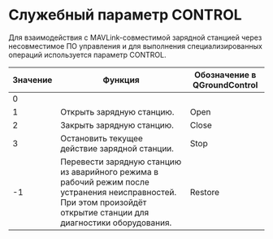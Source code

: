 # Служебный параметр CONTROL

Для взаимодействия с MAVLink-совместимой зарядной станцией через несовместимое ПО управления и для выполнения специализированных операций используется параметр CONTROL.

| Значение | Функция | Обозначение в QGroundControl |
| -------- | ------- | ------- |
| 0 | | |
| 1 | Открыть зарядную станцию. | Open |
| 2 | Закрыть зарядную станцию. | Close |
| 3 | Остановить текущее действие зарядной станции. | Stop |
| -1 | Перевести зарядную станцию из аварийного режима в рабочий режим после устранения неисправностей. При этом произойдёт открытие станции для диагностики оборудования. | Restore |
